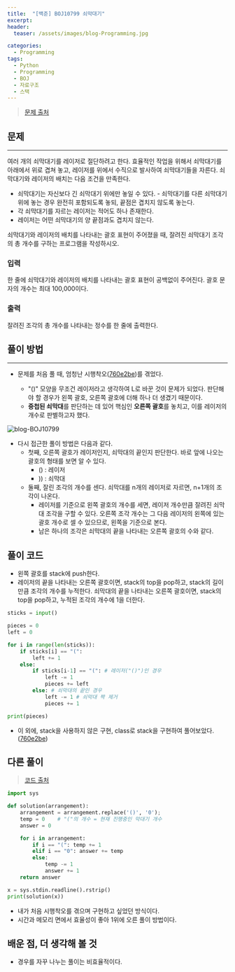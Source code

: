 ```yaml
---
title:  "[백준] BOJ10799 쇠막대기"
excerpt:
header:
  teaser: /assets/images/blog-Programming.jpg

categories:
  - Programming
tags:
  - Python
  - Programming
  - BOJ
  - 자료구조
  - 스택
---
```








> [문제 출처](https://www.acmicpc.net/problem/10799)



## 문제

---



여러 개의 쇠막대기를 레이저로 절단하려고 한다. 효율적인 작업을 위해서 쇠막대기를 아래에서 위로 겹쳐 놓고, 레이저를 위에서 수직으로 발사하여 쇠막대기들을 자른다. 쇠막대기와 레이저의 배치는 다음 조건을 만족한다.

- 쇠막대기는 자신보다 긴 쇠막대기 위에만 놓일 수 있다. - 쇠막대기를 다른 쇠막대기 위에 놓는 경우 완전히 포함되도록 놓되, 끝점은 겹치지 않도록 놓는다.
- 각 쇠막대기를 자르는 레이저는 적어도 하나 존재한다.
- 레이저는 어떤 쇠막대기의 양 끝점과도 겹치지 않는다. 

쇠막대기와 레이저의 배치를 나타내는 괄호 표현이 주어졌을 때, 잘려진 쇠막대기 조각의 총 개수를 구하는 프로그램을 작성하시오.



### 입력

한 줄에 쇠막대기와 레이저의 배치를 나타내는 괄호 표현이 공백없이 주어진다. 괄호 문자의 개수는 최대 100,000이다. 



### 출력

잘려진 조각의 총 개수를 나타내는 정수를 한 줄에 출력한다.





## 풀이 방법

---

* 문제를 처음 풀 때, 엄청난 시행착오([760e2be](https://github.com/sirzzang/Baekjoon_problems/blob/master/%EC%8A%A4%ED%83%9D/%EC%8A%A4%ED%83%9D_%EC%87%A0%EB%A7%89%EB%8C%80%EA%B8%B0_BOJ10799_%EC%8B%9C%ED%96%89%EC%B0%A9%EC%98%A4.py))를 겪었다.

  * "()" 모양을 무조건 레이저라고 생각하여 L로 바꾼 것이 문제가 되었다. 판단해야 할 경우가 왼쪽 괄호, 오른쪽 괄호에 더해 하나 더 생겼기 때문이다.
  * **중첩된 쇠막대**를 판단하는 데 있어 핵심인 **오른쪽 괄호**를 놓치고, 이를 레이저의 개수로 판별하고자 했다.

  

![blog-BOJ10799]({{site.url}}/assets/imageblog-BOJ10799.jpg)

* 다시 접근한 풀이 방법은 다음과 같다.
  * 첫째, 오른쪽 괄호가 레이저인지, 쇠막대의 끝인지 판단한다. 바로 앞에 나오는 괄호의 형태를 보면 알 수 있다.
    * () : 레이저
    * )) : 쇠막대
  * 둘째, 잘린 조각의 개수를 센다. 쇠막대를 n개의 레이저로 자르면, n+1개의 조각이 나온다.
    * 레이저를 기준으로 왼쪽 괄호의 개수를 세면, 레이저 개수만큼 잘려진 쇠막대 조각을 구할 수 있다. 오른쪽 조각 개수는 그 다음 레이저의 왼쪽에 있는 괄호 개수로 셀 수 있으므로, 왼쪽을 기준으로 본다.
    * 남은 하나의 조각은 쇠막대의 끝을 나타내는 오른쪽 괄호의 수와 같다.



## 풀이 코드

* 왼쪽 괄호를 stack에 push한다.
* 레이저의 끝을 나타내는 오른쪽 괄호이면, stack의 top을 pop하고, stack의 길이 만큼 조각의 개수를 누적한다. 쇠막대의 끝을 나타내는 오른쪽 괄호이면, stack의 top을 pop하고, 누적된 조각의 개수에 1을 더한다.

```python
sticks = input()

pieces = 0
left = 0

for i in range(len(sticks)):
    if sticks[i] == "(":
        left += 1
    else:
        if sticks[i-1] == "(": # 레이저("()")인 경우
            left -= 1
            pieces += left
        else: # 쇠막대의 끝인 경우
            left -= 1 # 쇠막대 짝 제거
            pieces += 1

print(pieces)
```

* 이 외에, stack을 사용하지 않은 구현, class로 stack을 구현하여 풀어보았다.([760e2be](https://github.com/sirzzang/Baekjoon_problems/blob/master/%EC%8A%A4%ED%83%9D/%EC%8A%A4%ED%83%9D_%EC%87%A0%EB%A7%89%EB%8C%80%EA%B8%B0_BOJ10799.py))



## 다른 풀이

> [코드 출처](https://www.acmicpc.net/source/13964893)

```python
import sys

def solution(arrangement):
    arrangement = arrangement.replace('()', '0');
    temp = 0    # "("의 개수 = 현재 진행중인 막대기 개수
    answer = 0

    for i in arrangement:
        if i == "(": temp += 1
        elif i == "0": answer += temp
        else:
            temp -= 1
            answer += 1
    return answer

x = sys.stdin.readline().rstrip()
print(solution(x))
```

* 내가 처음 시행착오를 겪으며 구현하고 싶었던 방식이다.
* 시간과 메모리 면에서 효율성이 좋아 1위에 오른 풀이 방법이다.



## 배운 점, 더 생각해 볼 것

* 경우를 자꾸 나누는 풀이는 비효율적이다.